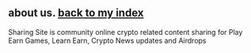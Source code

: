 ## about us.  [back to my index](index.md)
Sharing Site is community online crypto related content sharing
for Play Earn Games, Learn Earn, Crypto News updates and Airdrops

